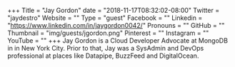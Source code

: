 +++
Title = "Jay Gordon"
date = "2018-11-17T08:32:02-08:00"
Twitter = "jaydestro"
Website = ""
Type = "guest"
Facebook = ""
Linkedin = "https://www.linkedin.com/in/jaygordon0042/"
Pronouns = ""
GitHub = ""
Thumbnail = "img/guests/jgordon.png"
Pinterest = ""
Instagram = ""
YouTube = ""
+++
Jay Gordon is a Cloud Developer Advocate at MongoDB in in New York City.  Prior to that, Jay was a SysAdmin and DevOps professional at places like Datapipe, BuzzFeed and DigitalOcean.
